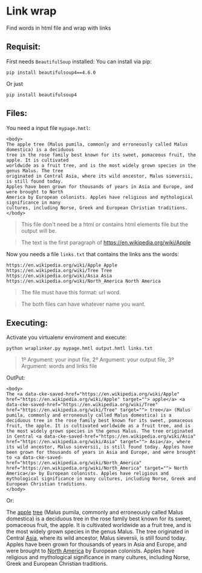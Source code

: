 # Link wrap
Find words in html file and wrap with links

## Requisit:
First needs `BeautifulSoup` installed: You can install via pip:

`pip install beautifulsoup4==4.6.0`

Or just 

`pip install beautifulsoup4`


## Files:
You need a input file `mypage.hmtl`:

```hmtl
<body>
The apple tree (Malus pumila, commonly and erroneously called Malus domestica) is a deciduous
tree in the rose family best known for its sweet, pomaceous fruit, the apple. It is cultivated
worldwide as a fruit tree, and is the most widely grown species in the genus Malus. The tree
originated in Central Asia, where its wild ancestor, Malus sieversii, is still found today.
Apples have been grown for thousands of years in Asia and Europe, and were brought to North
America by European colonists. Apples have religious and mythological significance in many
cultures, including Norse, Greek and European Christian traditions.
</body>
```
> This file don't need be a html or contains html elements file but the output will be.

> The text is the first paragraph of https://en.wikipedia.org/wiki/Apple

Now you needs a file `links.txt` that contains the links ans the words:


```
https://en.wikipedia.org/wiki/Apple Apple
https://en.wikipedia.org/wiki/Tree Tree
https://en.wikipedia.org/wiki/Asia Asia
https://en.wikipedia.org/wiki/North_America North America
```
> The file must have this format: url word.

> The both files can have whatever name you want.

## Executing:
Activate you virtualenv enviroment and execute:


`python wraplinker.py mypage.hmtl output.hmtl links.txt`

> 1º Argument: your input file, 2º Argument: your output file, 3º Argument: words and links file

OutPut:

```hmtl
<body>
The <a data-cke-saved-href="https://en.wikipedia.org/wiki/Apple" href="https://en.wikipedia.org/wiki/Apple" target=""> apple</a> <a data-cke-saved-href="https://en.wikipedia.org/wiki/Tree" href="https://en.wikipedia.org/wiki/Tree" target=""> tree</a> (Malus pumila, commonly and erroneously called Malus domestica) is a deciduous tree in the rose family best known for its sweet, pomaceous fruit, the apple. It is cultivated worldwide as a fruit tree, and is the most widely grown species in the genus Malus. The tree originated in Central <a data-cke-saved-href="https://en.wikipedia.org/wiki/Asia" href="https://en.wikipedia.org/wiki/Asia" target=""> Asia</a>, where its wild ancestor, Malus sieversii, is still found today. Apples have been grown for thousands of years in Asia and Europe, and were brought to <a data-cke-saved-href="https://en.wikipedia.org/wiki/North_America" href="https://en.wikipedia.org/wiki/North_America" target=""> North America</a> by European colonists. Apples have religious and mythological significance in many cultures, including Norse, Greek and European Christian traditions.
</body>
```

Or:

<body>
The <a data-cke-saved-href="https://en.wikipedia.org/wiki/Apple" href="https://en.wikipedia.org/wiki/Apple" target=""> apple</a> <a data-cke-saved-href="https://en.wikipedia.org/wiki/Tree" href="https://en.wikipedia.org/wiki/Tree" target=""> tree</a> (Malus pumila, commonly and erroneously called Malus domestica) is a deciduous tree in the rose family best known for its sweet, pomaceous fruit, the apple. It is cultivated worldwide as a fruit tree, and is the most widely grown species in the genus Malus. The tree originated in Central <a data-cke-saved-href="https://en.wikipedia.org/wiki/Asia" href="https://en.wikipedia.org/wiki/Asia" target=""> Asia</a>, where its wild ancestor, Malus sieversii, is still found today. Apples have been grown for thousands of years in Asia and Europe, and were brought to <a data-cke-saved-href="https://en.wikipedia.org/wiki/North_America" href="https://en.wikipedia.org/wiki/North_America" target=""> North America</a> by European colonists. Apples have religious and mythological significance in many cultures, including Norse, Greek and European Christian traditions.
</body>

